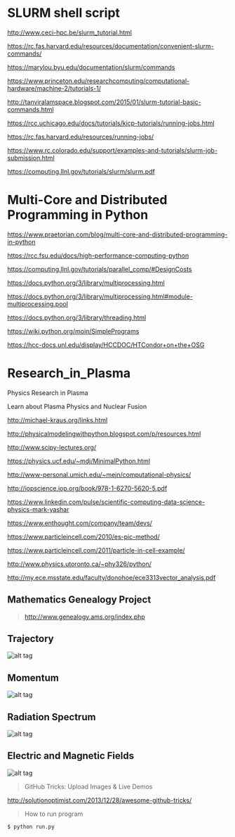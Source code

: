 # SLURM shell script

http://www.ceci-hpc.be/slurm_tutorial.html

https://rc.fas.harvard.edu/resources/documentation/convenient-slurm-commands/

https://marylou.byu.edu/documentation/slurm/commands

https://www.princeton.edu/researchcomputing/computational-hardware/machine-2/tutorials-1/

http://tanviralamspace.blogspot.com/2015/01/slurm-tutorial-basic-commands.html

https://rcc.uchicago.edu/docs/tutorials/kicp-tutorials/running-jobs.html

https://rc.fas.harvard.edu/resources/running-jobs/

https://www.rc.colorado.edu/support/examples-and-tutorials/slurm-job-submission.html

https://computing.llnl.gov/tutorials/slurm/slurm.pdf




# Multi-Core and Distributed Programming in Python

https://www.praetorian.com/blog/multi-core-and-distributed-programming-in-python

https://rcc.fsu.edu/docs/high-performance-computing-python

https://computing.llnl.gov/tutorials/parallel_comp/#DesignCosts

https://docs.python.org/3/library/multiprocessing.html

https://docs.python.org/3/library/multiprocessing.html#module-multiprocessing.pool

https://docs.python.org/3/library/threading.html

https://wiki.python.org/moin/SimplePrograms

https://hcc-docs.unl.edu/display/HCCDOC/HTCondor+on+the+OSG


# Research_in_Plasma
Physics Research in Plasma

Learn about Plasma Physics and Nuclear Fusion

http://michael-kraus.org/links.html

http://physicalmodelingwithpython.blogspot.com/p/resources.html

http://www.scipy-lectures.org/

https://physics.ucf.edu/~mdj/MinimalPython.html

http://www-personal.umich.edu/~mejn/computational-physics/

http://iopscience.iop.org/book/978-1-6270-5620-5.pdf

https://www.linkedin.com/pulse/scientific-computing-data-science-physics-mark-yashar

https://www.enthought.com/company/team/devs/

https://www.particleincell.com/2010/es-pic-method/

https://www.particleincell.com/2011/particle-in-cell-example/

http://www.physics.utoronto.ca/~phy326/python/

http://my.ece.msstate.edu/faculty/donohoe/ece3313vector_analysis.pdf


## Mathematics Genealogy Project

> http://www.genealogy.ams.org/index.php


## Trajectory
![alt tag](https://cloud.githubusercontent.com/assets/1994819/13370865/b076c8a2-dcdb-11e5-8207-b0da8becc761.png)

## Momentum
![alt tag](https://cloud.githubusercontent.com/assets/1994819/13370869/c79516c4-dcdb-11e5-8a3b-2f5338929ed5.png)

## Radiation Spectrum
![alt tag](https://cloud.githubusercontent.com/assets/1994819/13370870/c798c968-dcdb-11e5-95da-b730bfb845f3.png)

## Electric and Magnetic Fields
![alt tag](https://cloud.githubusercontent.com/assets/1994819/13370871/ca64c584-dcdb-11e5-8d39-268fd57ec759.png)

>GitHub Tricks: Upload Images & Live Demos

http://solutionoptimist.com/2013/12/28/awesome-github-tricks/

>How to run program

```
$ python run.py
```
